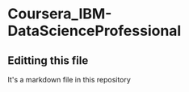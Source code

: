 # Coursera_IBM-DataScienceProfessional
## Editting this file

It's a markdown file in this repository
